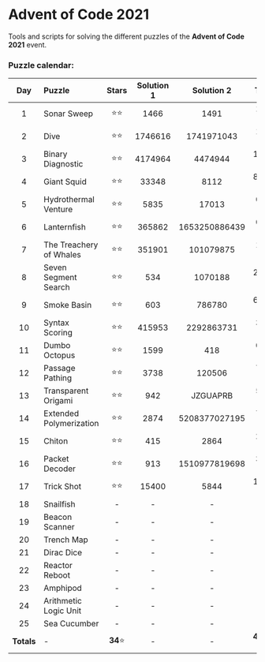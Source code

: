 # Advent of Code 2021

Tools and scripts for solving the different puzzles of the **Advent of Code 2021** event.

### Puzzle calendar:
|  **Day**   | **Puzzle**              |  **Stars**   |  **Solution 1**  |  **Solution 2**  |  **Time**   |
|:----------:|:------------------------|:------------:|:----------------:|:----------------:|:-----------:|
|     1      | Sonar Sweep             | :star::star: |       1466       |       1491       |   1.99 ms   |
|     2      | Dive                    | :star::star: |     1746616      |    1741971043    |   1.00 ms   |
|     3      | Binary Diagnostic       | :star::star: |     4174964      |     4474944      |  14.09 ms   |
|     4      | Giant Squid             | :star::star: |      33348       |       8112       |  84.67 ms   |
|     5      | Hydrothermal Venture    | :star::star: |       5835       |      17013       |   0.41 s    |
|     6      | Lanternfish             | :star::star: |      365862      |  1653250886439   |   0.00 μs   |
|     7      | The Treachery of Whales | :star::star: |      351901      |    101079875     |   1.16 s    |
|     8      | Seven Segment Search    | :star::star: |       534        |     1070188      |   24.19 s   |
|     9      | Smoke Basin             | :star::star: |       603        |      786780      |  61.24 ms   |
|     10     | Syntax Scoring          | :star::star: |      415953      |    2292863731    |   3.08 ms   |
|     11     | Dumbo Octopus           | :star::star: |       1599       |       418        |   0.29 s    |
|     12     | Passage Pathing         | :star::star: |       3738       |      120506      |   7.89 s    |
|     13     | Transparent Origami     | :star::star: |       942        |     JZGUAPRB     |   5.13 ms   |
|     14     | Extended Polymerization | :star::star: |       2874       |  5208377027195   |   7.10 ms   |
|     15     | Chiton                  | :star::star: |       415        |       2864       |   2.57 s    |
|     16     | Packet Decoder          | :star::star: |       913        |  1510977819698   |   3.11 ms   |
|     17     | Trick Shot              | :star::star: |      15400       |       5844       |   10.68 s   |
|     18     | Snailfish               |      -       |        -         |        -         |      -      |
|     19     | Beacon Scanner          |      -       |        -         |        -         |      -      |
|     20     | Trench Map              |      -       |        -         |        -         |      -      |
|     21     | Dirac Dice              |      -       |        -         |        -         |      -      |
|     22     | Reactor Reboot          |      -       |        -         |        -         |      -      |
|     23     | Amphipod                |      -       |        -         |        -         |      -      |
|     24     | Arithmetic Logic Unit   |      -       |        -         |        -         |      -      |
|     25     | Sea Cucumber            |      -       |        -         |        -         |      -      |
| **Totals** | -                       | **34**:star: |        -         |        -         | **47.37 s** |
